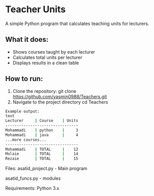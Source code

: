 # Teacher Units

A simple Python program that calculates teaching units for lecturers.

## What it does:
- Shows courses taught by each lecturer
-  Calculates total units per lecturer
-  Displays results in a clean table

## How to run:
1. Clone the repository:
git clone https://github.com/yasmin0988/Teachers.git
2. Navigate to the project directory
cd Teachers
```bash
Example output:
text
Lecturer     | Course    | Units
--------------------------------
Mohammadi    | python    |     3
Mohammadi    | java      |     4
...more courses...
--------------------------------
Mohammadi    | TOTAL     |    12
Molaie       | TOTAL     |    14
Rezaie       | TOTAL     |    15

```
Files:
asatid_project.py - Main program

asatid_funcs.py - modules

Requirements:
Python 3.x
